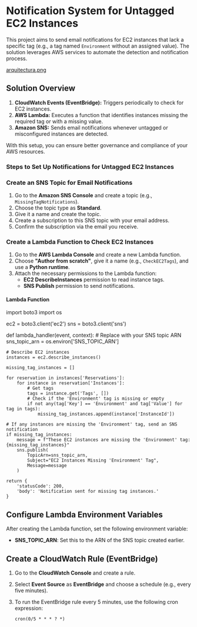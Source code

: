 # Notification System for Untagged EC2 Instances

This project aims to send email notifications for EC2 instances that lack a specific tag (e.g., a tag named `Environment` without an assigned value). The solution leverages AWS services to automate the detection and notification process.

[arquitectura.png](arquitectura.png)

## Solution Overview

1. **CloudWatch Events (EventBridge):** Triggers periodically to check for EC2 instances.
2. **AWS Lambda:** Executes a function that identifies instances missing the required tag or with a missing value.
3. **Amazon SNS:** Sends email notifications whenever untagged or misconfigured instances are detected.

With this setup, you can ensure better governance and compliance of your AWS resources.

### Steps to Set Up Notifications for Untagged EC2 Instances

### Create an SNS Topic for Email Notifications

1. Go to the **Amazon SNS Console** and create a topic (e.g., `MissingTagNotifications`).
2. Choose the topic type as **Standard**.
3. Give it a name and create the topic.
4. Create a subscription to this SNS topic with your email address.
5. Confirm the subscription via the email you receive.

### Create a Lambda Function to Check EC2 Instances

1. Go to the **AWS Lambda Console** and create a new Lambda function.
2. Choose **"Author from scratch"**, give it a name (e.g., `CheckEC2Tags`), and use a **Python runtime**.
3. Attach the necessary permissions to the Lambda function:
   - **EC2 DescribeInstances** permission to read instance tags.
   - **SNS Publish** permission to send notifications.

#### Lambda Function

import boto3
import os

ec2 = boto3.client('ec2')
sns = boto3.client('sns')

def lambda_handler(event, context):
    # Replace with your SNS topic ARN
    sns_topic_arn = os.environ['SNS_TOPIC_ARN']
    
    # Describe EC2 instances
    instances = ec2.describe_instances()
    
    missing_tag_instances = []
    
    for reservation in instances['Reservations']:
        for instance in reservation['Instances']:
            # Get tags
            tags = instance.get('Tags', [])
            # Check if the 'Environment' tag is missing or empty
            if not any(tag['Key'] == 'Environment' and tag['Value'] for tag in tags):
                missing_tag_instances.append(instance['InstanceId'])
    
    # If any instances are missing the 'Environment' tag, send an SNS notification
    if missing_tag_instances:
        message = f"These EC2 instances are missing the 'Environment' tag: {missing_tag_instances}"
        sns.publish(
            TopicArn=sns_topic_arn,
            Subject="EC2 Instances Missing 'Environment' Tag",
            Message=message
        )
    
    return {
        'statusCode': 200,
        'body': 'Notification sent for missing tag instances.'
    }
## Configure Lambda Environment Variables

After creating the Lambda function, set the following environment variable:

- **SNS_TOPIC_ARN**: Set this to the ARN of the SNS topic created earlier.

## Create a CloudWatch Rule (EventBridge)

1. Go to the **CloudWatch Console** and create a rule.
2. Select **Event Source** as **EventBridge** and choose a schedule (e.g., every five minutes).
3. To run the EventBridge rule every 5 minutes, use the following cron expression:

   ```cron
   cron(0/5 * * * ? *)
